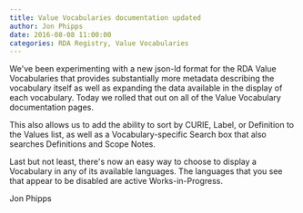```yaml
---
title: Value Vocabularies documentation updated
author: Jon Phipps
date: 2016-08-08 11:00:00
categories: RDA Registry, Value Vocabularies
---
```


We've been experimenting with a new json-ld format for the RDA Value Vocabularies that provides substantially more metadata describing the vocabulary itself as well as expanding the data available in the display of each vocabulary. Today we rolled that out on all of the Value Vocabulary documentation pages.

This also allows us to add the ability to sort by CURIE, Label, or Definition to the Values list, as well as a Vocabulary-specific Search box that also searches Definitions and Scope Notes. 

Last but not least, there's now an easy way to choose to display a Vocabulary in any of its available languages. The languages that you see that appear to be disabled are active Works-in-Progress.

Jon Phipps
